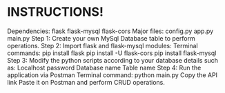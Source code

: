 <h1>INSTRUCTIONS!</h1>
Dependencies:
    flask
    flask-mysql
    flask-cors
Major files:
    config.py
    app.py
    main.py
Step 1:
    Create your own MySql Database table to perform operations.
Step 2:
    Import flask and flask-mysql modules:
        Terminal commands:
            pip install flask
            pip install -U flask-cors
            pip install flask-mysql
Step 3:
    Modify the python scripts according to your database details such as:
        Localhost password
        Database name
        Table name
Step 4:
    Run the application via Postman 
    Terminal command:
        python main.py
    Copy the API link
    Paste it on Postman and perform CRUD operations.
